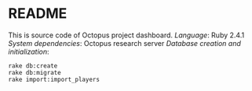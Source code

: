 # README

This is source code of Octopus project dashboard.
*Language*: Ruby 2.4.1
*System dependencies*: Octopus research server
*Database creation and initialization*:
```
rake db:create
rake db:migrate
rake import:import_players
```